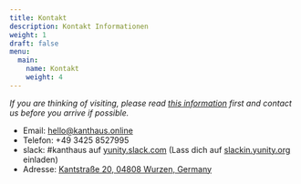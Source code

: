```yaml
---
title: Kontakt
description: Kontakt Informationen
weight: 1
draft: false
menu:
  main:
    name: Kontakt
    weight: 4
---
```

*If you are thinking of visiting, please read [this information](../docs/visiting/) first and contact us before you arrive if possible.*

- Email: <a href=mailto:hello@kanthaus.online>hello@kanthaus.online</a>
- Telefon: +49 3425 8527995
- slack: #kanthaus auf [yunity.slack.com](https://yunity.slack.com) (Lass dich auf [slackin.yunity.org](https://slackin.yunity.org) einladen)
- Adresse: [Kantstraße 20, 04808 Wurzen, Germany](https://www.openstreetmap.org/search?query=20%20kantstrasse%20wurzen#map=19/51.36711/12.74075&layers=N?target=_blank)